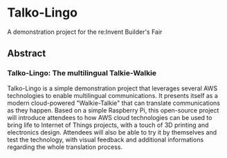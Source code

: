 # Talko-Lingo
A demonstration project for the re:Invent Builder's Fair

## Abstract

### Talko-Lingo: The multilingual Talkie-Walkie

Talko-Lingo is a simple demonstration project that leverages several AWS
technologies to enable multilingual communications. It presents itself as a
modern cloud-powered "Walkie-Talkie" that can translate communications as they 
happen. Based on a simple Raspberry Pi, this open-source project will introduce
attendees to how AWS cloud technologies can be used to bring life to Internet of
Things projects, with a touch of 3D printing and electronics design. Attendees
will also be able to try it by themselves and test the technology, with visual
feedback and additional informations regarding the whole translation process.
